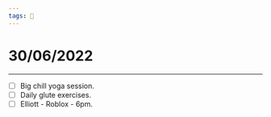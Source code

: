 ```yaml
---
tags: 📆
---
```


# 30/06/2022
---

- [ ] Big chill yoga session.
- [ ] Daily glute exercises.
- [ ] Elliott - Roblox - 6pm.
